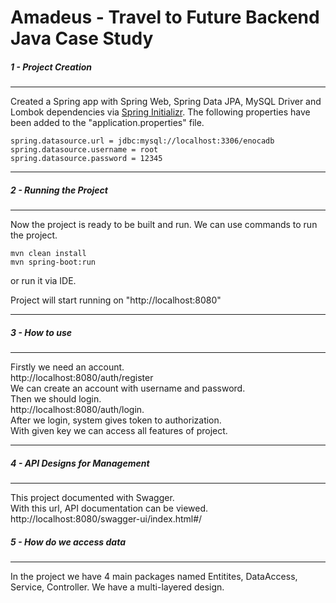 # Amadeus - Travel to Future Backend Java Case Study

##### 1 - Project Creation
-----------------------
Created a Spring app with Spring Web, Spring Data JPA, MySQL Driver and Lombok dependencies via [Spring Initializr](https://start.spring.io/).
The following properties have been added to the "application.properties" file.

```
spring.datasource.url = jdbc:mysql://localhost:3306/enocadb
spring.datasource.username = root
spring.datasource.password = 12345
```

--------------------------------
##### 2 - Running the Project
--------------------------------
Now the project is ready to be built and run.
We can use commands to run the project.
```
mvn clean install
mvn spring-boot:run
```
or run it via IDE.

Project will start running on "http://localhost:8080"


--------------------------------
##### 3 - How to use
--------------------------------
Firstly we need an account.</br>
http://localhost:8080/auth/register</br>
We can create an account with username and password.</br>
Then we should login.</br>
http://localhost:8080/auth/login.</br>
After we login, system gives token to authorization.</br>
With given key we can access all features of project.


--------------------------------
##### 4 - API Designs for Management
--------------------------------
This project documented with Swagger.</br>
With this url, API documentation can be viewed. </br>
http://localhost:8080/swagger-ui/index.html#/ </br>


##### 5 - How do we access data
--------------------------------
In the project we have 4 main packages named Entitites, DataAccess, Service, Controller. We have a multi-layered design.
